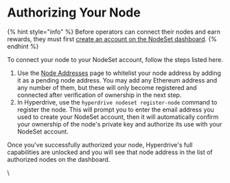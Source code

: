# Authorizing Your Node

{% hint style="info" %}
Before operators can connect their nodes and earn rewards, they must first [create an account on the NodeSet dashboard](introduction.md#creating-an-account).
{% endhint %}

To connect your node to your NodeSet account, follow the steps listed here.&#x20;

1. Use the [Node Addresses](https://www.nodeset.io/dashboard/node-addresses) page to whitelist your node address by adding it as a pending node address. You may add any Ethereum address and any number of them, but these will only become registered and connected after verification of ownership in the next step.
2. In Hyperdrive, use the `hyperdrive nodeset register-node` command to register the node. This will prompt you to enter the email address you used to create your NodeSet account, then it will automatically confirm your ownership of the node's private key and authorize its use with your NodeSet account.

Once you've successfully authorized your node, Hyperdrive's full capabilities are unlocked and you will see that node address in the list of authorized nodes on the dashboard.

\
